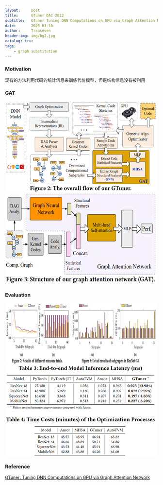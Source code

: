 ```yaml
---
layout:     post
title:      GTuner DAC 2022
subtitle:   GTuner Tuning DNN Computations on GPU via Graph Attention Network
date:       2025-03-16
author:     Treaseven
header-img: img/bg2.jpg
catalog: true
tags:
    - graph substitution
---
```


### Motivation
现有的方法利用代码的统计信息来训练代价模型，但是结构信息没有被利用

### GAT


<img width="500" height="300" src="../img/post-gtuner.png"/>


<img width="500" height="300" src="../img/post-gat.png"/>


### Evaluation


<img width="1000" height="200" src="../img/post-gtuner-results.png"/>


<img width="500" height="300" src="../img/post-gtuner-latency.png"/>


### Reference
[GTuner: Tuning DNN Computations on GPU via Graph Attention Network](https://dl.acm.org/doi/pdf/10.1145/3489517.3530584)